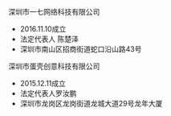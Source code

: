 深圳市一七网络科技有限公司
+ 2016.11.10成立
+ 法定代表人 陈楚泽
+ 深圳市南山区招商街道蛇口沿山路43号


深圳市蛋壳创意科技有限公司
+ 2015.12.11成立
+ 法定代表人罗汝鹏
+ 深圳市龙岗区龙岗街道龙城大道29号龙年大厦
